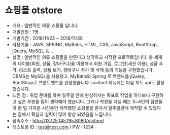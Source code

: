 # 쇼핑몰 otstore
- 개요 : 일반적인 의류 쇼핑몰 입니다.
- 개발인원 : 1명
- 개발기간 : 2018/11/23 ~ 2018/11/30
- 사용기술 : JAVA, SPRING, MyBatis, HTML, CSS, JavaScript, BootStrap, jQuery, MySQL 등...
- 설명 : 일반적인 의류 쇼핑몰을 만든다고 생각하고 시작한 프로젝트입니다. 총 세개의 테이블(회원, 상품, 장바구니)을 이용해서 회원 가입, 로그인(세션 이용), 상품 추가, 리스트 출력, 상품 보기, 장바구니 추가 및 삭제 등의 기능을 구현했습니다. DBMS는 MySQL을 사용했고, MyBatis와 Spring 로 백엔드를 jQuery, BootStrap로 프론트엔드를 완성했습니다. contact 메뉴에는 다음 지도 api도 활용했습니다.
- 느낀 점 : 취업 준비를 하며 일주일 안에 완성하자는 목표로 작업을 하다보니 구현하고 싶은 부분을 많이 생략해야 했습니다. 그러나 학원을 다닐 때는 3~4인의 팀원들이 한 달 가까운 시간동안 제작했던 쇼핑몰을 혼자서 일주일만에 제작할 수 있었다는 점에서 확실히 실력이 많이 향상 되었음을 느낍니다. 
- 접속주소 : http://13.125.145.195:8080/otstore/
- 테스트용 ID : test@test.com / PW : 1234